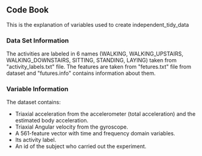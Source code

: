 ## Code Book
This is the explanation of variables used to create independent_tidy_data 
### Data Set Information
The activities are labeled in 6 names (WALKING, WALKING_UPSTAIRS, WALKING_DOWNSTAIRS, SITTING, STANDING, LAYING) taken from "activity_labels.txt" file. The features are taken from "fetures.txt" file from dataset and "futures.info" contains information about them.

### Variable Information
The dataset contains: 
- Triaxial acceleration from the accelerometer (total acceleration) and the estimated body acceleration. 
- Triaxial Angular velocity from the gyroscope. 
- A 561-feature vector with time and frequency domain variables. 
- Its activity label. 
- An id of the subject who carried out the experiment.
